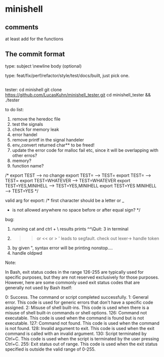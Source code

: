 # minishell

## comments

at least add for the functions

## The commit format

type: subject
\newline
body (optional)

type: feat/fix/perf/refactor/style/test/docs/built, just pick one.

##

tester:
cd minishell
git clone https://github.com/LucasKuhn/minishell_tester.git
cd minishell_tester && ./tester


to do list:

1. remove the heredoc file
2. test the signals
3. check for memory leak
4. error handel
5. remove printf in the signal handeler
6. env_convert returned char** to be freed!
7. update the error code for malloc fail etc, since it will be overlapping with other erros?
8. memory?
9. function name?


/*
export TEST --> no change
export TEST= --> TEST=
export TEST= --> TEST=
export TEST=WHATEVER --> TEST=WHATEVER
export TEST=YES,MINIHELL --> TEST=YES,MINIHELL
export TEST=YES MINIHELL --> TEST=YES
*/

valid arg for export:
/*
first character should be a letter or _
- is not allowed anywhere
 no space before or after equal sign?
 */

bug:
1. running cat and ctrl + \ results prints ^\^\Quit: 3 in terminal
2. >> or << or > ' leads to segfault. check out lexer-> handle token
3. by given ", syntax error will be printing nonstop....
4. handle oldpwd


Note:

In Bash, exit status codes in the range 126-255 are typically used for specific purposes,
but they are not reserved exclusively for those purposes. However, here are some commonly
used exit status codes that are generally not used by Bash itself:

0: Success. The command or script completed successfully.
1: General error. This code is used for generic errors that don't have a specific code assigned.
2: Misuse of shell built-ins. This code is used when there is a misuse of shell built-in commands or shell options.
126: Command not executable. This code is used when the command is found but is not executable.
127: Command not found. This code is used when the command is not found.
128: Invalid argument to exit. This code is used when the exit command is called with an invalid argument.
130: Script terminated by Ctrl+C. This code is used when the script is terminated by the user pressing Ctrl+C.
255: Exit status out of range. This code is used when the exit status specified is outside the valid range of 0-255.
